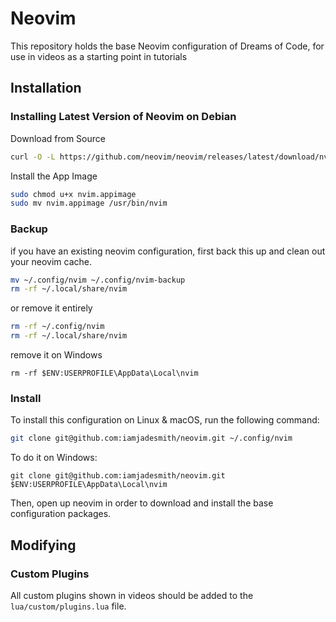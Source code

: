 # Neovim

This repository holds the base Neovim configuration of Dreams of Code, for use in videos as a starting point in tutorials

## Installation


### Installing Latest Version of Neovim on Debian

Download from Source

```bash
curl -O -L https://github.com/neovim/neovim/releases/latest/download/nvim.appimage
```

Install the App Image

```bash
sudo chmod u+x nvim.appimage
sudo mv nvim.appimage /usr/bin/nvim
```

### Backup

if you have an existing neovim configuration, first back this up and clean out your neovim cache.

```bash
mv ~/.config/nvim ~/.config/nvim-backup
rm -rf ~/.local/share/nvim
```

or remove it entirely

```bash
rm -rf ~/.config/nvim
rm -rf ~/.local/share/nvim
```

remove it on Windows

```pwsh
rm -rf $ENV:USERPROFILE\AppData\Local\nvim
```
### Install


To install this configuration on Linux & macOS, run the following command:

```bash
git clone git@github.com:iamjadesmith/neovim.git ~/.config/nvim
```

To do it on Windows:

```pwsh
git clone git@github.com:iamjadesmith/neovim.git $ENV:USERPROFILE\AppData\Local\nvim
```

Then, open up neovim in order to download and install the base configuration packages.

## Modifying

### Custom Plugins

All custom plugins shown in videos should be added to the `lua/custom/plugins.lua` file.
